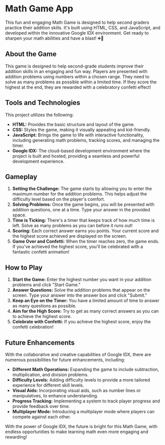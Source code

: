 # Math Game App

This fun and engaging Math Game is designed to help second graders practice their addition skills. It's built using HTML, CSS, and JavaScript, and developed within the innovative Google IDX environment. Get ready to sharpen your math abilities and have a blast! ➕🎉


## About the Game

This game is designed to help second-grade students improve their addition skills in an engaging and fun way. Players are presented with addition problems using numbers within a chosen range. They need to solve as many problems as possible within a limited time. If they score the highest at the end, they are rewarded with a celebratory confetti effect!


## Tools and Technologies

This project utilizes the following:

* **HTML:** Provides the basic structure and layout of the game.
* **CSS:** Styles the game, making it visually appealing and kid-friendly.
* **JavaScript:** Brings the game to life with interactive functionality, including generating math problems, tracking scores, and managing the timer.
* **Google IDX:** The cloud-based development environment where the project is built and hosted, providing a seamless and powerful development experience.



## Gameplay

1. **Setting the Challenge:** The game starts by allowing you to enter the maximum number for the addition problems. This helps adjust the difficulty level based on the player's comfort.
2. **Solving Problems:** Once the game begins, you will be presented with addition questions, one at a time. Type your answer in the provided space.
3. **Time is Ticking:** There's a timer that keeps track of how much time is left. Solve as many problems as you can before it runs out!
4. **Scoring:** Each correct answer earns you points. Your current score and the highest score achieved are displayed on the screen.
5. **Game Over and Confetti:** When the timer reaches zero, the game ends. If you've achieved the highest score, you'll be celebrated with a fantastic confetti animation!


## How to Play

1. **Start the Game:** Enter the highest number you want in your addition problems and click "Start Game."
2. **Answer Questions:** Solve the addition problems that appear on the screen. Type your answer into the answer box and click "Submit."
3. **Keep an Eye on the Timer:** You have a limited amount of time to answer as many questions as possible.
4. **Aim for the High Score:** Try to get as many correct answers as you can to achieve the highest score.
5. **Celebrate with Confetti:** If you achieve the highest score, enjoy the confetti celebration!


## Future Enhancements

With the collaborative and creative capabilities of Google IDX, there are numerous possibilities for future enhancements, including:

* **Different Math Operations:**  Expanding the game to include subtraction, multiplication, and division problems.
* **Difficulty Levels:**  Adding difficulty levels to provide a more tailored experience for different skill levels.
* **Visual Aids:**  Incorporating visual aids, such as number lines or manipulatives, to enhance understanding.
* **Progress Tracking:**  Implementing a system to track player progress and provide feedback over time.
* **Multiplayer Mode:**  Introducing a multiplayer mode where players can compete against each other.


With the power of Google IDX, the future is bright for this Math Game, with endless opportunities to make learning math even more engaging and rewarding!

